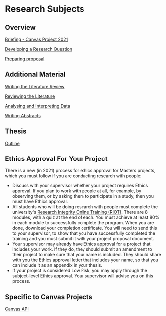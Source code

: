 # Research Subjects

## Overview
[Briefing - Canvas Project 2021](briefing.md)

[Developing a Research Question](https://www.youtube.com/watch?v=mrWeLJZydUU)

[Preparing proposal](preparing_proposal.md)

## Additional Material 
[Writing the Literature Review](https://www.youtube.com/watch?v=70n2-gAp7J0)

[Reviewing the Literature](https://students.unimelb.edu.au/__data/assets/pdf_file/0009/821727/Reviewing_the_Literature_150613.pdf)

[Analysing and Interpreting Data](https://www.youtube.com/watch?v=e1hqXq0JyK0&list=PLJSPTc0K-PlTaEBbDi5e15O6a4AMQlqwg&index=12)

[Writing Abstracts](https://www.youtube.com/watch?v=uFs-3uJDVu4&list=PLJSPTc0K-PlTaEBbDi5e15O6a4AMQlqwg&index=5)

## Thesis 
[Outline](thesis_outline.md)

## Ethics Approval For Your Project
There is a new (in 2021) process for ethics approval for Masters projects, which you must follow if you are conducting research with people: 

* Discuss with your supervisor whether your project requires Ethics approval. If you plan to work with people at all, for example, by observing them, or by asking them to participate in a study, then you must have Ethics approval.
* All students who will be doing research with people must complete the university's [Research Integrity Online Training (RIOT)](https://catalog.lms.unimelb.edu.au/browse/communities/courses/research-integrity-online-training-riot). There are 8 modules, with a quiz at the end of each. You must achieve at least 80% in each module to successfully complete the program.
When you are done, download your completion certificate. You will need to send this to your supervisor, to show that you have successfully completed the training and you must submit it with your project proposal document.
* Your supervisor may already have Ethics approval for a project that includes your work. If they do, they should submit an amendment to their project to make sure that your name is included. They should share with you the Ethics approval letter that includes your name, so that you can include it as an appendix in your thesis.
* If your project is considered Low Risk, you may apply through the subject-level Ethics approval. Your supervisor will advise you on this process.

## Specific to Canvas Projects
[Canvas API](CanvasAPI.md)

